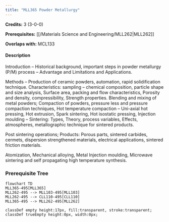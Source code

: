```yaml
---
title: "MLL365 Powder Metallurgy"
---
```

**Credits:** 3 (3-0-0)

**Prerequisites:** [[/Materials Science and Engineering/MLL262|MLL262]]

**Overlaps with:** MCL133

#### Description
Introduction – Historical background, important steps in powder metallurgy (P/M) process – Advantage and Limitations and Applications.

Methods – Production of ceramic powders, automation, rapid solidification technique. Characteristics: sampling – chemical composition, particle shape and size analysis, Surface area, packing and flow characteristics, Porosity and density, compressibility, Strength properties. Blending and mixing of metal powders; Compaction of powders, pressure less and pressure compaction techniques, Hot temperature compaction – Uni-axial hot pressing, Hot extrusion, Spark sintering, Hot isostatic pressing, Injection moulding – Sintering: Types, Theory, process variables, Effects, atmospheres, metallographic technique for sintered products.

Post sintering operations; Products: Porous parts, sintered carbides, cermets, dispersion strengthened materials, electrical applications, sintered friction materials.

Atomization, Mechanical alloying, Metal Injection moulding, Microwave sintering and self propagating high temperature synthesis.

### Prerequisite Tree

```mermaid
flowchart TD
MLL365-495[MLL365]
MLL262-495 --> MLL103-495[MLL103]
MLL262-495 --> CLL110-495[CLL110]
MLL365-495 --> MLL262-495[MLL262]

classDef empty height:17px, fill:transparent, stroke:transparent;
classDef trueEmpty height:0px, width:0px;
```